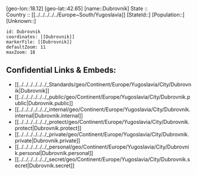 ﻿---
location: [42.65,18.12] 
mapzoom: [7,12] 
mapmarker: city 
type: City
tags:
- geo/City


SpocWebEntityId: 29895
isDeleted: false
confidential: public

---
[geo-lon::18.12] 
[geo-lat::42.65] 
[name::Dubrovnik] 
State ::  
Country :: [[../../../../../Europe~South/Yugoslavia]] 
[StateId::] 
[Population::] 
[Unknown::] 


```leaflet
id: Dubrovnik
coordinates: [[Dubrovnik]] 
markerFile: [[Dubrovnik]] 
defaultZoom: 11 
maxZoom: 18
```


## Confidential Links & Embeds: 
- [[../../../../../../_Standards/geo/Continent/Europe/Yugoslavia/City/Dubrovnik|Dubrovnik]] 
- [[../../../../../../_public/geo/Continent/Europe/Yugoslavia/City/Dubrovnik.public|Dubrovnik.public]] 
- [[../../../../../../_internal/geo/Continent/Europe/Yugoslavia/City/Dubrovnik.internal|Dubrovnik.internal]] 
- [[../../../../../../_protect/geo/Continent/Europe/Yugoslavia/City/Dubrovnik.protect|Dubrovnik.protect]] 
- [[../../../../../../_private/geo/Continent/Europe/Yugoslavia/City/Dubrovnik.private|Dubrovnik.private]] 
- [[../../../../../../_personal/geo/Continent/Europe/Yugoslavia/City/Dubrovnik.personal|Dubrovnik.personal]] 
- [[../../../../../../_secret/geo/Continent/Europe/Yugoslavia/City/Dubrovnik.secret|Dubrovnik.secret]] 
